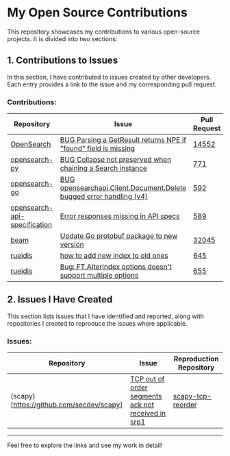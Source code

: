 # My Open Source Contributions

This repository showcases my contributions to various open-source projects. It is divided into two sections:

## 1. Contributions to Issues
In this section, I have contributed to issues created by other developers. Each entry provides a link to the issue and my corresponding pull request.

### Contributions:
| Repository | Issue | Pull Request |  Comments |
|------------|-------|--------------|-----------|
| [OpenSearch](https://github.com/opensearch-project/OpenSearch) | [BUG Parsing a GetResult returns NPE if "found" field is missing](https://github.com/opensearch-project/OpenSearch/issues/14519) | [14552](https://github.com/opensearch-project/OpenSearch/pull/14552) |
| [opensearch-py](https://github.com/opensearch-project/opensearch-py) | [BUG Collapse not preserved when chaining a Search instance](https://github.com/opensearch-project/opensearch-py/issues/769) | [771](https://github.com/opensearch-project/opensearch-py/pull/771) |
| [opensearch-go](https://github.com/opensearch-project/opensearch-go) | [BUG opensearchapi.Client.Document.Delete bugged error handling (v4)](https://github.com/opensearch-project/opensearch-go/issues/582) | [592](https://github.com/opensearch-project/opensearch-go/pull/592) |
| [opensearch-api-specification](link) | [Error responses missing in API specs](https://github.com/opensearch-project/opensearch-api-specification/issues/445) | [589](https://github.com/opensearch-project/opensearch-api-specification/pull/589) |
| [beam](https://github.com/apache/beam) | [Update Go protobuf package to new version](https://github.com/apache/beam/issues/21515) | [32045](https://github.com/apache/beam/pull/32045) |
| [rueidis](https://github.com/redis/rueidis) | [how to add new index to old ones](https://github.com/redis/rueidis/issues/632) | [645](https://github.com/redis/rueidis/pull/645) |
| [rueidis](https://github.com/redis/rueidis) | [Bug: FT.AlterIndex options doesn't support multiple options](https://github.com/redis/rueidis/issues/654) | [655](https://github.com/redis/rueidis/pull/655) |

## 2. Issues I Have Created
This section lists issues that I have identified and reported, along with repositories I created to reproduce the issues where applicable.

### Issues:
| Repository | Issue | Reproduction Repository |
|------------|-------|-------------------------|
| (scapy)[https://github.com/secdev/scapy] | [TCP out of order segments ack not received in srp1](https://github.com/secdev/scapy/issues/4696) | [scapy-tcp-reorder](https://github.com/imvtsl/scapy-tcp-reorder) |

---
Feel free to explore the links and see my work in detail!

